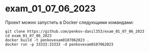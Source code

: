 # exam_01_07_06_2023

Проект можно запустить в Docker следующими командами:

```
git clone https://github.com/penkov-danil353/exam_01_07_06_2023
cd exam_01_07_06_2023
docker build -t penkovexam0107062023 .
docker run -p 33333:33333 -d penkovexam0107062023 
```
